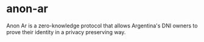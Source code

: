 # anon-ar
Anon Ar is a zero-knowledge protocol that allows Argentina's DNI owners to prove their identity in a privacy preserving way.

